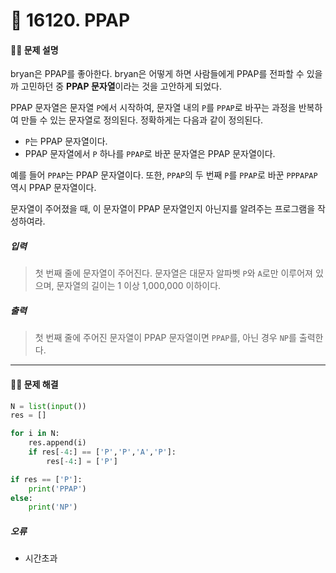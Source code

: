 # 👻 16120. PPAP

[📝 문제링크]: https://www.acmicpc.net/problem/16120



#### 💁‍♀️ 문제 설명

bryan은 PPAP를 좋아한다. bryan은 어떻게 하면 사람들에게 PPAP를 전파할 수 있을까 고민하던 중 **PPAP 문자열**이라는 것을 고안하게 되었다.

PPAP 문자열은 문자열 `P`에서 시작하여, 문자열 내의 `P`를 `PPAP`로 바꾸는 과정을 반복하여 만들 수 있는 문자열로 정의된다. 정확하게는 다음과 같이 정의된다.

- `P`는 PPAP 문자열이다.
- PPAP 문자열에서 `P` 하나를 `PPAP`로 바꾼 문자열은 PPAP 문자열이다.

예를 들어 `PPAP`는 PPAP 문자열이다. 또한, `PPAP`의 두 번째 `P`를 `PPAP`로 바꾼 `PPPAPAP` 역시 PPAP 문자열이다.

문자열이 주어졌을 때, 이 문자열이 PPAP 문자열인지 아닌지를 알려주는 프로그램을 작성하여라.



##### 입력

> 첫 번째 줄에 문자열이 주어진다. 문자열은 대문자 알파벳 `P`와 `A`로만 이루어져 있으며, 문자열의 길이는 1 이상 1,000,000 이하이다.
>



##### 출력

> 첫 번째 줄에 주어진 문자열이 PPAP 문자열이면 `PPAP`를, 아닌 경우 `NP`를 출력한다.



-----



#### 🤸‍♂️ 문제 해결

```python
N = list(input())
res = []

for i in N:
    res.append(i)
    if res[-4:] == ['P','P','A','P']:
        res[-4:] = ['P']

if res == ['P']:
    print('PPAP')
else:
    print('NP')
```



##### *오류*

- 시간초과

